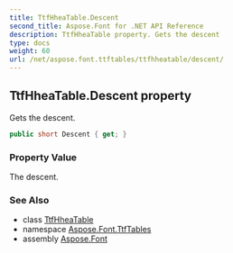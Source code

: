 ```yaml
---
title: TtfHheaTable.Descent
second_title: Aspose.Font for .NET API Reference
description: TtfHheaTable property. Gets the descent
type: docs
weight: 60
url: /net/aspose.font.ttftables/ttfhheatable/descent/
---
```

## TtfHheaTable.Descent property

Gets the descent.

```csharp
public short Descent { get; }
```

### Property Value

The descent.

### See Also

* class [TtfHheaTable](../)
* namespace [Aspose.Font.TtfTables](../../ttfhheatable/)
* assembly [Aspose.Font](../../../)


